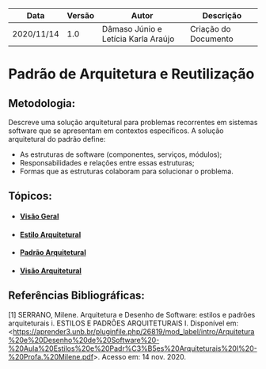 | Data |Versão| Autor | Descrição |
| ---- | ---- | ----- | --------- |
| 2020/11/14 | 1.0 | Dâmaso Júnio e Letícia Karla Araújo | Criação do Documento |

# Padrão de Arquitetura e Reutilização

## Metodologia: 
Descreve uma solução arquitetural para problemas recorrentes em sistemas software que se apresentam em contextos específicos. A solução arquitetural do padrão define:

* As estruturas de software (componentes, serviços, módulos);
* Responsabilidades e relações entre essas estruturas;
* Formas que as estruturas colaboram para solucionar o problema. 


## Tópicos:

* #### [Visão Geral](visao-geral.md)

* #### [Estilo Arquitetural](estilo-arquitetural.md)

* #### [Padrão Arquitetural](padrao-arquitetural.md)

* #### [Visão Arquitetural](visao-arquitetural.md)

## Referências Bibliográficas:

[1] SERRANO, Milene. Arquitetura e Desenho de Software: estilos e padrões arquiteturais i. ESTILOS E PADRÕES ARQUITETURAIS I. Disponível em: <<https://aprender3.unb.br/pluginfile.php/26819/mod_label/intro/Arquitetura%20e%20Desenho%20de%20Software%20-%20Aula%20Estilos%20e%20Padr%C3%B5es%20Arquiteturais%20I%20-%20Profa.%20Milene.pdf>>. Acesso em: 14 nov. 2020.